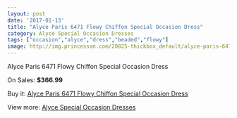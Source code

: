 ```yaml
---
layout: post
date: '2017-01-13'
title: "Alyce Paris 6471 Flowy Chiffon Special Occasion Dress"
category: Alyce Special Occasion Dresses
tags: ["occasion","alyce","dress","beaded","flowy"]
image: http://img.princessan.com/20825-thickbox_default/alyce-paris-6471-flowy-chiffon-special-occasion-dress.jpg
---
```

Alyce Paris 6471 Flowy Chiffon Special Occasion Dress

On Sales: **$366.99**
<a href="https://www.princessan.com/en/9423-alyce-paris-6471-flowy-chiffon-special-occasion-dress.html"><amp-img layout="responsive" width="600" height="600" src="//img.princessan.com/20825-thickbox_default/alyce-paris-6471-flowy-chiffon-special-occasion-dress.jpg" alt="Alyce Paris 6471 Flowy Chiffon Special Occasion Dress 0" /></a>
<a href="https://www.princessan.com/en/9423-alyce-paris-6471-flowy-chiffon-special-occasion-dress.html"><amp-img layout="responsive" width="600" height="600" src="//img.princessan.com/20826-thickbox_default/alyce-paris-6471-flowy-chiffon-special-occasion-dress.jpg" alt="Alyce Paris 6471 Flowy Chiffon Special Occasion Dress 1" /></a>

Buy it: [Alyce Paris 6471 Flowy Chiffon Special Occasion Dress](https://www.princessan.com/en/9423-alyce-paris-6471-flowy-chiffon-special-occasion-dress.html "Alyce Paris 6471 Flowy Chiffon Special Occasion Dress")

View more: [Alyce Special Occasion Dresses](https://www.princessan.com/en/77- "Alyce Special Occasion Dresses")